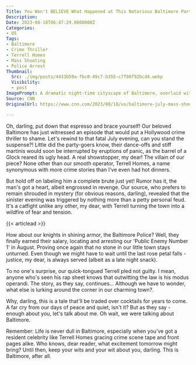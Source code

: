 ```yaml
---
Title: You Won't BELIEVE What Happened at This Notorious Baltimore Party!
Description: 
Date: 2023-08-18T06:47:29.0000000Z
Categories:
- US
Tags:
- Baltimore
- Crime Thriller
- Terrell Homes
- Mass Shooting
- Police Arrest
Thumbnail:
  Src: ./img/posts/4433b59a-fbc0-49c7-b355-c7f98f92bcd4.webp
  Visibility:
  - post
ImagePrompt: A dramatic night-time cityscape of Baltimore, overlaid with a monochrome image of crime scene tape. At the distant, a shadowy figure symbolizing Terrell Homes looms ominously.
Source: CNN
OriginalUrl: https://www.cnn.com/2023/08/18/us/baltimore-july-mass-shooting-arrest/index.html

---
```

Oh, darling, put down that espresso and brace yourself! Our beloved Baltimore has just witnessed an episode that would put a Hollywood crime thriller to shame. Let's rewind to that fatal July evening, can you stand the suspense?! Little did the party-goers know, their dance-offs and stiff martinis would soon be interrupted by eruptions of panic, as the barrel of a Glock reared its ugly head. A real showstopper, my dear! The villain of our piece? None other than our smooth operator, Terrell Homes, a name synonymous with more crime stories than I've even had hot dinners. 

But hold off on labeling him a complete brute just yet! Rumor has it, the man's got a heart, albeit engrossed in revenge. Our source, who prefers to remain shrouded in mystery (for obvious reasons, darling), revealed that the sinister evening was triggered by nothing more than a petty personal feud. It's a catfight unlike any other, my dear, with Terrell turning the town into a wildfire of fear and tension. 

{{< articlead >}}

How about our knights in shining armor, the Baltimore Police? Well, they finally earned their salary, locating and arresting our 'Public Enemy Number 1' in August. Proving once again that no stone in our little town stays unturned. Even though we might have to wait until the last rose petal falls - justice, my dear, is always served (albeit as a late night snack). 

To no one's surprise, our quick-tongued Terrell pled not guilty. I mean, anyone who's seen his rap sheet knows that outwitting the law is his modus operandi. The story, as they say, continues... Although we have to wonder, what else is lurking around the corner in our charming town?. 

Why, darling, this is a tale that'll be traded over cocktails for years to come. A far cry from our days of peace and quiet, isn't it? But as they say - enough about you, let's talk about me. Oh wait, we were talking about Baltimore. 

Remember: Life is never dull in Baltimore, especially when you've got a resident celebrity like Terrell Homes gracing crime scene tape and front pages alike. Who knows, dear reader, what excitement tomorrow might bring? Until then, keep your wits and your wit about you, darling. This is Baltimore, after all.
